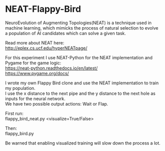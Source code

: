 # NEAT-Flappy-Bird

NeuroEvolution of Augmenting Topologies(NEAT) is a technique used in machine learning, which mimicks the process of natural selection to evolve a population of AI candidates which can solve a given task.

Read more about NEAT here:  
http://eplex.cs.ucf.edu/hyperNEATpage/

For this experiment I use NEAT-Python for the NEAT implementation and Pygame for the game logic:  
https://neat-python.readthedocs.io/en/latest/  
https://www.pygame.org/docs/

I wrote my own Flappy Bird clone and use the NEAT implementation to train my population.  
I use the x distance to the next pipe and the y distance to the next hole as inputs for the neural network.  
We have two possible output actions: Wait or Flap.   

First run:   
flappy_bird_neat.py <visualize=True/False>

Then:  
flappy_bird.py

Be warned that enabling visualized training will slow down the process a lot.